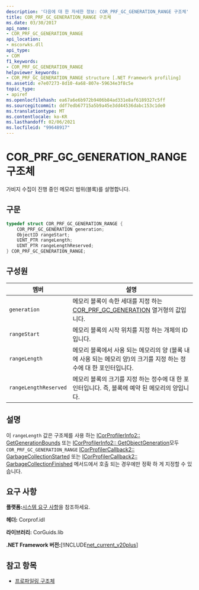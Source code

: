 ```yaml
---
description: '다음에 대 한 자세한 정보: COR_PRF_GC_GENERATION_RANGE 구조체'
title: COR_PRF_GC_GENERATION_RANGE 구조체
ms.date: 03/30/2017
api_name:
- COR_PRF_GC_GENERATION_RANGE
api_location:
- mscorwks.dll
api_type:
- COM
f1_keywords:
- COR_PRF_GC_GENERATION_RANGE
helpviewer_keywords:
- COR_PRF_GC_GENERATION_RANGE structure [.NET Framework profiling]
ms.assetid: e7e07273-8d10-4a68-807e-59634e3f8c5e
topic_type:
- apiref
ms.openlocfilehash: ea67a6e6b972b9406b84ad331e8af6189327c5ff
ms.sourcegitcommit: ddf7edb67715a5b9a45e3dd44536dabc153c1de0
ms.translationtype: MT
ms.contentlocale: ko-KR
ms.lasthandoff: 02/06/2021
ms.locfileid: "99648917"
---
```

# <a name="cor_prf_gc_generation_range-structure"></a>COR_PRF_GC_GENERATION_RANGE 구조체

가비지 수집이 진행 중인 메모리 범위(블록)를 설명합니다.  
  
## <a name="syntax"></a>구문  
  
```cpp  
typedef struct COR_PRF_GC_GENERATION_RANGE {  
    COR_PRF_GC_GENERATION generation;  
    ObjectID rangeStart;  
    UINT_PTR rangeLength;  
    UINT_PTR rangeLengthReserved;  
} COR_PRF_GC_GENERATION_RANGE;  
```  
  
## <a name="members"></a>구성원  
  
|멤버|설명|  
|------------|-----------------|  
|`generation`|메모리 블록이 속한 세대를 지정 하는 [COR_PRF_GC_GENERATION](cor-prf-gc-generation-enumeration.md) 열거형의 값입니다.|  
|`rangeStart`|메모리 블록의 시작 위치를 지정 하는 개체의 ID입니다.|  
|`rangeLength`|메모리 블록에서 사용 되는 메모리의 양 (블록 내에 사용 되는 메모리 양)의 크기를 지정 하는 정수에 대 한 포인터입니다.|  
|`rangeLengthReserved`|메모리 블록의 크기를 지정 하는 정수에 대 한 포인터입니다. 즉, 블록에 예약 된 메모리의 양입니다.|  
  
## <a name="remarks"></a>설명  

 이 `rangeLength` 값은 구조체를 사용 하는 [ICorProfilerInfo2:: GetGenerationBounds](icorprofilerinfo2-getgenerationbounds-method.md) 또는 [ICorProfilerInfo2:: GetObjectGeneration](icorprofilerinfo2-getobjectgeneration-method.md)모두 `COR_PRF_GC_GENERATION_RANGE` [ICorProfilerCallback2:: GarbageCollectionStarted](icorprofilercallback2-garbagecollectionstarted-method.md) 또는 [ICorProfilerCallback2:: GarbageCollectionFinished](icorprofilercallback2-garbagecollectionfinished-method.md) 메서드에서 호출 되는 경우에만 정확 하 게 지정할 수 있습니다.  
  
## <a name="requirements"></a>요구 사항  

 **플랫폼:**[시스템 요구 사항](../../get-started/system-requirements.md)을 참조하세요.  
  
 **헤더:** Corprof.idl  
  
 **라이브러리:** CorGuids.lib  
  
 **.NET Framework 버전:**[!INCLUDE[net_current_v20plus](../../../../includes/net-current-v20plus-md.md)]  
  
## <a name="see-also"></a>참고 항목

- [프로파일링 구조체](profiling-structures.md)
